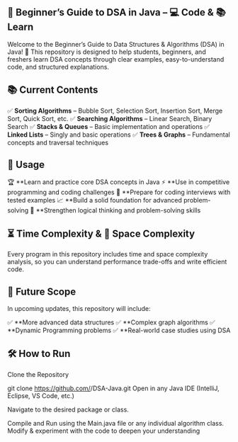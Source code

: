 ## 🚀 Beginner’s Guide to DSA in Java – 💻 Code & 📚 Learn

Welcome to the Beginner’s Guide to Data Structures & Algorithms (DSA) in Java! 🎯
This repository is designed to help students, beginners, and freshers learn DSA concepts through clear examples, easy-to-understand code, and structured explanations.

## 📚 Current Contents
✅ **Sorting Algorithms** – Bubble Sort, Selection Sort, Insertion Sort, Merge Sort, Quick Sort, etc.
✅ **Searching Algorithms** – Linear Search, Binary Search
✅ **Stacks & Queues** – Basic implementation and operations
✅ **Linked Lists** – Singly and basic operations
✅ **Trees & Graphs** – Fundamental concepts and traversal techniques

## 🎯 Usage
🏆 **Learn and practice core DSA concepts in Java
⚡ **Use in competitive programming and coding challenges
💼 **Prepare for coding interviews with tested examples
📈 **Build a solid foundation for advanced problem-solving
🎯 **Strengthen logical thinking and problem-solving skills

## ⏳ Time Complexity & 💾 Space Complexity
Every program in this repository includes time and space complexity analysis, so you can understand performance trade-offs and write efficient code.

## 🔮 Future Scope
In upcoming updates, this repository will include:

✅ **More advanced data structures
✅ **Complex graph algorithms
✅ **Dynamic Programming problems
✅ **Real-world case studies using DSA

## 🛠 How to Run
Clone the Repository

git clone https://github.com/<your-username>/DSA-Java.git
Open in any Java IDE (IntelliJ, Eclipse, VS Code, etc.)

Navigate to the desired package or class.

Compile and Run using the Main.java file or any individual algorithm class.
Modify & experiment with the code to deepen your understanding



